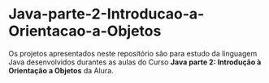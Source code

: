 # Java-parte-2-Introducao-a-Orientacao-a-Objetos

Os projetos apresentados neste repositório são para estudo da linguagem Java desenvolvidos durantes as aulas do Curso 
**Java parte 2: Introdução à Orientação a Objetos** da Alura.
